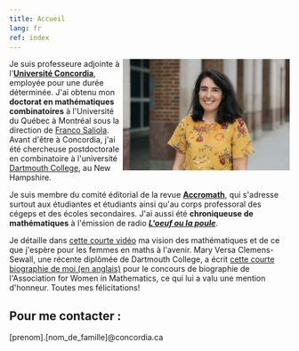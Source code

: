 ```yaml
---
title: Accueil
lang: fr
ref: index
---
```


<!--  <img style="float: right;" src="photo_Nadia.jpg" title="En présentant la topologie du Cloud Gate à des élèves, à Chicago."> -->

<img style="float: right;" src="photo_Nadia_2021_medium.png" width="300">

Je suis professeure adjointe à l'[**Université Concordia**](https://www.concordia.ca/artsci/math-stats.html), employée pour une durée déterminée. J'ai obtenu mon **doctorat en mathématiques combinatoires** à l'Université du Québec à Montréal sous la direction de [Franco Saliola](https://saliola.github.io/). Avant d'être à Concordia, j'ai été chercheuse postdoctorale en combinatoire à l'université [Dartmouth College](https://math.dartmouth.edu), au New Hampshire. 

Je suis membre du comité éditorial de la revue **[Accromath](https://accromath.uqam.ca)**, qui s'adresse surtout aux étudiantes et étudiants ainsi qu'au corps professoral des cégeps et des écoles secondaires. J'ai aussi été **chroniqueuse de mathématiques** à l'émission de radio **[_L'oeuf ou la poule_](https://www.choq.ca/emissions-details/loeuf-ou-la-poule/)**.

Je détaille dans [cette courte vidéo](https://www.youtube.com/watch?v=LL_dat6_4e8) ma vision des mathématiques et de ce que j'espère pour les femmes en maths à l'avenir.
Mary Versa Clemens-Sewall, une récente diplômée de Dartmouth College, a écrit [cette courte biographie de moi (en anglais)](https://awm-math.org/awards/student-essay-contest/2020-student-essay-contest-results/2020-student-essay-contest-college-hon-mention-1/) pour le concours de biographie de l'Association for Women in Mathematics, ce qui lui a valu une mention d'honneur. Toutes mes félicitations!

## Pour me contacter :

[prenom].[nom_de_famille]@concordia.ca
